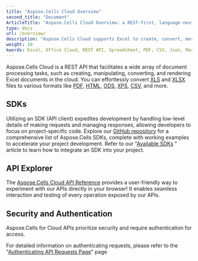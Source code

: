 ```yaml
---
title: "Aspose.Cells Cloud Overview"
second_title: "Document"
ArticleTitle: "Aspose.Cells Cloud Overview: a REST-first, language-neutral API service that turns Excel operations into simple HTTPS calls—no local Office install, no platform."
type: docs
url: /overview/
description: "Aspose.Cells Cloud supports Excel to create, convert, merge, split, protected, inner object operation, and so on."
weight: 10
kwords: Excel, Office Cloud, REST API, Spreadsheet, PDF, CSV, Json, Markdown, Overview
---
```


Aspose.Cells Cloud is a REST API that facilitates a wide array of document processing tasks, such as creating, manipulating, converting, and rendering Excel documents in the cloud. You can effortlessly convert [XLS](https://docs.fileformat.com/spreadsheet/xls/) and [XLSX](https://docs.fileformat.com/spreadsheet/xlsx/) files to various formats like [PDF](https://docs.fileformat.com/view/pdf/), [HTML](https://docs.fileformat.com/web/html/), [ODS](https://docs.fileformat.com/spreadsheet/ods/), [XPS](https://docs.fileformat.com/page-description-language/xps/), [CSV](https://docs.fileformat.com/spreadsheet/csv/), and more.

## **SDKs**

Utilizing an SDK (API client) expedites development by handling low-level details of making requests and managing responses, allowing developers to focus on project-specific code. Explore our [GitHub repository](https://github.com/aspose-cells-cloud) for a comprehensive list of Aspose.Cells SDKs, complete with working examples to accelerate your project development. Refer to our "[Available SDKs](/cells/available-sdks/) " article to learn how to integrate an SDK into your project.

## **API Explorer**

The [Aspose.Cells Cloud API Reference](https://apireference.aspose.cloud/cells/) provides a user-friendly way to experiment with our APIs directly in your browser! It enables seamless interaction and testing of every operation exposed by our APIs.

## **Security and Authentication**

Aspose.Cells for Cloud APIs prioritize security and require authentication for access.

For detailed information on authenticating requests, please refer to the "[Authenticating API Requests Page](/total/getting-started/rest-api-overview/authenticating-api-requests/)" page
